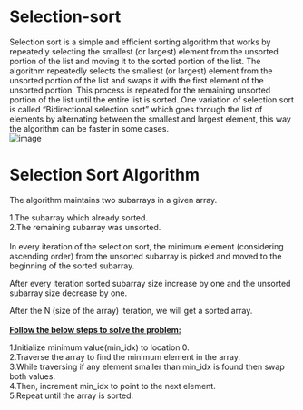 # Selection-sort<br>
Selection sort is a simple and efficient sorting algorithm that works by repeatedly selecting the smallest (or largest) element from the unsorted portion of the list and moving it to the sorted portion of the list. The algorithm repeatedly selects the smallest (or largest) element from the unsorted portion of the list and swaps it with the first element of the unsorted portion. This process is repeated for the remaining unsorted portion of the list until the entire list is sorted. One variation of selection sort is called “Bidirectional selection sort” which goes through the list of elements by alternating between the smallest and largest element, this way the algorithm can be faster in some cases.<br>
![image](https://user-images.githubusercontent.com/124968304/234186256-e98a80b7-cb83-40fc-9849-da9ab4f721d4.png)
<br>
# Selection Sort Algorithm<br>

The algorithm maintains two subarrays in a given array.<br>

1.The subarray which already sorted. <br>
2.The remaining subarray was unsorted.<br>
<br>
In every iteration of the selection sort, the minimum element (considering ascending order) from the unsorted subarray is picked and moved to the beginning of the sorted subarray.<br>

After every iteration sorted subarray size increase by one and the unsorted subarray size decrease by one.<br>

After the N (size of the array) iteration, we will get a sorted array.<br>
<br>
<b><ins>Follow the below steps to solve the problem:</b></ins><br>

1.Initialize minimum value(min_idx) to location 0.<br>
2.Traverse the array to find the minimum element in the array.<br>
3.While traversing if any element smaller than min_idx is found then swap both values.<br>
4.Then, increment min_idx to point to the next element.<br>
5.Repeat until the array is sorted.<br>

